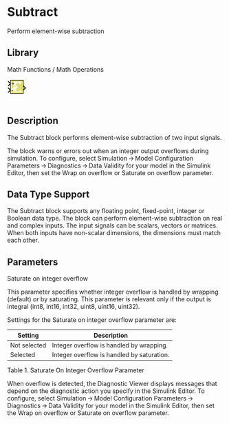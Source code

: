 # Subtract

Perform element-wise subtraction

## Library

Math Functions / Math Operations

![](./Images/block.png)

## Description

The Subtract block performs element-wise subtraction of two input
signals.

The block warns or errors out when an integer output overflows during
simulation. To configure, select Simulation → Model Configuration
Parameters → Diagnostics → Data Validity for your model in the Simulink
Editor, then set the Wrap on overflow or Saturate on overflow parameter.

## Data Type Support

The Subtract block supports any floating point, fixed-point, integer or
Boolean data type. The block can perform element-wise subtraction on
real and complex inputs. The input signals can be scalars, vectors or
matrices. When both inputs have non-scalar dimensions, the dimensions
must match each other.

## Parameters

Saturate on integer overflow

This parameter specifies whether integer overflow is handled by wrapping
(default) or by saturating. This parameter is relevant only if the
output is integral (int8, int16, int32, uint8, uint16, uint32).

Settings for the Saturate on integer overflow parameter are:

| Setting      | Description                                |
|--------------|--------------------------------------------|
| Not selected | Integer overflow is handled by wrapping.   |
| Selected     | Integer overflow is handled by saturation. |

Table 1. Saturate On Integer Overflow Parameter

When overflow is detected, the Diagnostic Viewer displays messages that
depend on the diagnostic action you specify in the Simulink Editor. To
configure, select Simulation → Model Configuration
Parameters → Diagnostics → Data Validity for your model in the Simulink
Editor, then set the Wrap on overflow or Saturate on overflow parameter.
